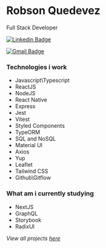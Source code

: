 # Robson Quedevez

 Full Stack Developer


[![Linkedin Badge](https://img.shields.io/badge/-Robson_Quedevez-0077B5?style=for-the-badge&logo=linkedin&logoColor=white)](https://www.linkedin.com/in/robson-quedevez-de-alcantara/)

[![Gmail Badge](https://img.shields.io/badge/-robson.quedevez@hotmail.com-0077B5?style=flat-square&logo=Gmail&logoColor=white&link=mailto:robson.quedevez@hotmail.com)](mailto:robson.quedevez@hotmail.com)


### Technologies i work

- Javascript\Typescript
- ReactJS
- NodeJS
- React Native
- Express
- Jest
- Vitest
- Styled Components
- TypeORM
- SQL and NoSQL
- Material UI
- Axios
- Yup
- Leaflet
- Tailwind CSS
- Github\Gitflow

### What am i currently studying

- NextJS
- GraphQL
- Storybook
- RadixUI

_View all projects [here](https://github.com/robsonquedevez?tab=repositories)_
